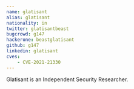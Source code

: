 ```yaml
---
name: glatisant
alias: glatisant
nationality: in
twitter: glatisantbeast
bugcrowd: g147
hackerone: beastglatisant
github: g147
linkedin: glatisant
cves:
    - CVE-2021-21330
---
```

Glatisant is an Independent Security Researcher.
